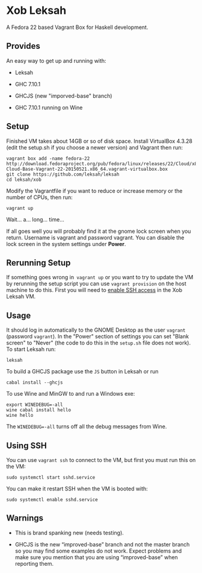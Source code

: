 # Xob Leksah

A Fedora 22 based Vagrant Box for Haskell development.

## Provides

An easy way to get up and running with:

* Leksah

* GHC 7.10.1

* GHCJS (new "imporved-base" branch)

* GHC 7.10.1 running on Wine


## Setup

Finished VM takes about 14GB or so of disk space.  Install VirtualBox 4.3.28 (edit
the setup.sh if you choose a newer version) and Vagrant then run:

    vagrant box add -name fedora-22 http://download.fedoraproject.org/pub/fedora/linux/releases/22/Cloud/x86_64/Images/Fedora-Cloud-Base-Vagrant-22-20150521.x86_64.vagrant-virtualbox.box
    git clone https://github.com/leksah/leksah
    cd leksah/xob

Modify the Vagrantfile if you want to reduce or increase memory or the number
of CPUs, then run:

    vagrant up

Wait... a... long... time...

If all goes well you will probably find it at the gnome lock screen when you return.
Username is vagrant and password vagrant.  You can disable the lock screen in the
system settings under **Power**.

## Rerunning Setup

If something goes wrong in` vagrant up` or you want to try to update the VM by rerunning
the setup script you can use `vagrant provision` on the host machine to do this. First you
will need to [enable SSH access](#using-ssh) in the Xob Leksah VM.

## Usage

It should log in automatically to the GNOME Desktop as the user `vagrant` (password `vagrant`).
In the "Power" section of settings you can set "Blank screen" to "Never" (the code to
do this in the `setup.sh` file does not work).
To start Leksah run:

    leksah

To build a GHCJS package use the `JS` button in Leksah or run

    cabal install --ghcjs

To use Wine and MinGW to and run a Windows exe:

    export WINEDEBUG=-all
    wine cabal install hello
    wine hello

The `WINEDEBUG=-all` turns off all the debug messages from Wine.


## Using SSH

You can use `vagrant ssh` to connect to the VM, but first you must run this on the VM:

    sudo systemctl start sshd.service

You can make it restart SSH when the VM is booted with:

    sudo systemctl enable sshd.service

    
## Warnings

* This is brand spanking new (needs testing).

* GHCJS is the new “improved-base” branch and not the master branch so
  you may find some examples do not work.  Expect problems and make sure you
  mention that you are using “improved-base” when reporting them.
